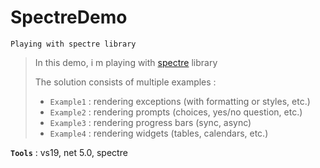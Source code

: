 # SpectreDemo
```
Playing with spectre library
```
> In this demo, i m playing with [spectre](https://github.com/spectresystems/spectre.console) library
>
> The solution consists of multiple examples :
> - `Example1` : rendering exceptions (with formatting or styles, etc.)
> - `Example2` : rendering prompts (choices, yes/no question, etc.)
> - `Example3` : rendering progress bars (sync, async)
> - `Example4` : rendering widgets (tables, calendars, etc.)
>

**`Tools`** : vs19, net 5.0, spectre